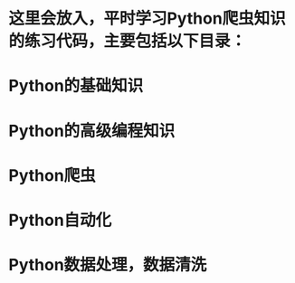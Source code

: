 # 这里会放入，平时学习Python爬虫知识的练习代码，主要包括以下目录：
# Python的基础知识

# Python的高级编程知识

# Python爬虫

# Python自动化

# Python数据处理，数据清洗

